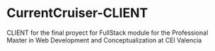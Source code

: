 # CurrentCruiser-CLIENT
CLIENT for the final proyect for FullStack module for the Professional Master in Web Development and Conceptualization at CEI Valencia
